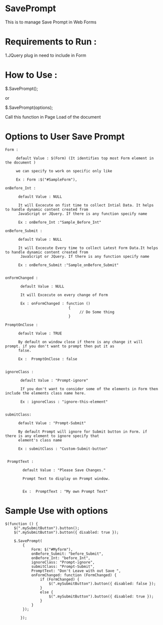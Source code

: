 SavePrompt
==========

This is to manage Save Prompt in Web Forms


Requirements to Run :
============================
 
  1.JQuery plug in need to include in Form
  
  
How to Use :
============================

 $.SavePrompt();
 
 or
 
 $.SavePrompt(options);
 
 Call this function in Page Load of the document
 
Options to User Save Prompt
============================
 
   
    Form : 
   
         default Value : $(Form) (It identifies top most Form element in the document )
         
         we can specify to work on specific only like 
         
         Ex : Form :$("#SampleForm"),
         
    onBefore_Int :
          
          default Value : NULL
          
          It will Excecute on fist time to collect Intial Data. It helps to handle dynamic content created from  
          JavaScript or JQuery. If there is any function specify name
          
          Ex : onBefore_Int :"Sample_Before_Int"
          
    onBefore_Submit :
    
          default Value : NULL
          
          It will Excecute Every time to collect Latest Form Data.It helps to handle dynamic content created from 
           JavaScript or JQuery. If there is any function specify name
          
          Ex : onBefore_Submit :"Sample_onBefore_Submit"
          
          
    onFormChanged :
     
           default Value : NULL
           
           It will Excecute on every change of Form
           
           Ex : onFormChanged : function ()
                                 {
                                      // Do Some thing
                                 }
                                 
    PromptOnClose : 
         
          default Value : TRUE
          
          By default on window close if there is any change it will prompt. if you don't want to prompt then put it as 
          false.
          
          Ex :  PromptOnClose : false
          
      
    ignoreClass : 
           
           default Value : "Prompt-ignore"
           
           If you don't want to consider some of the elements in Form then include the elements class name here.
           
           Ex : ignoreClass : "ignore-this-element"
           
       
    submitClass:
              
          default Value : "Prompt-Submit"
          
          By default Prompt will ignore for Submit button in Form. if there is any element to ignore specify that 
          element's class name
          
          Ex : submitClass : "Custom-Submit-button"
          
          
     PromptText :
            
            default Value : "Please Save Changes." 
            
            Prompt Text to display on Prompt window. 
            
            
            Ex :  PromptText : "My own Prompt Text"
            
            
Sample Use with options
==============================

    $(function () {
        $(".mySubmitButton").button();
        $(".mySubmitButton").button({ disabled: true });

        $.SavePrompt(
            {
                Form: $("#Myform"),
                onBefore_Submit: "before_Submit",
                onBefore_Int: "before_Int",
                ignoreClass: "Prompt-ignore",
                submitClass: "Prompt-Submit",
                PromptText: "Don't Leave with out Save ",
                onFormChanged: function (FormChanged) {
                    if (FormChanged) {
                        $(".mySubmitButton").button({ disabled: false });
                    }
                    else {
                        $(".mySubmitButton").button({ disabled: true });
                    }
                }
            });
            
           });
    
    
    
           
          
          
         
 

